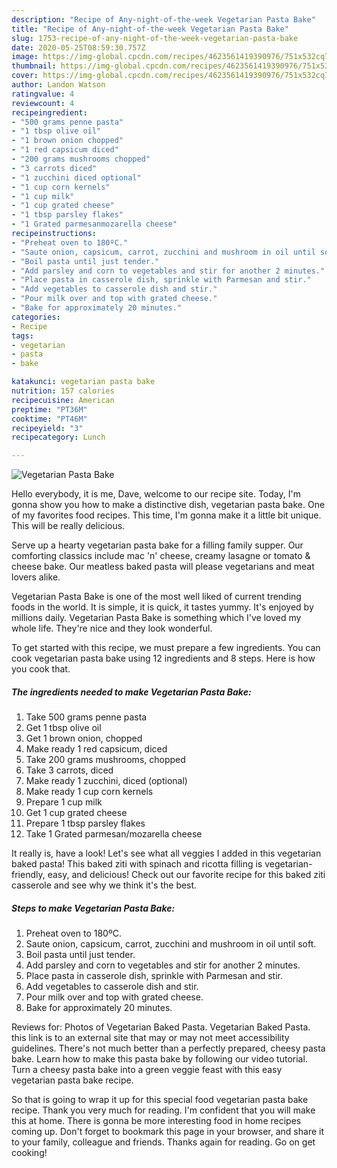 ```yaml
---
description: "Recipe of Any-night-of-the-week Vegetarian Pasta Bake"
title: "Recipe of Any-night-of-the-week Vegetarian Pasta Bake"
slug: 1753-recipe-of-any-night-of-the-week-vegetarian-pasta-bake
date: 2020-05-25T08:59:30.757Z
image: https://img-global.cpcdn.com/recipes/4623561419390976/751x532cq70/vegetarian-pasta-bake-recipe-main-photo.jpg
thumbnail: https://img-global.cpcdn.com/recipes/4623561419390976/751x532cq70/vegetarian-pasta-bake-recipe-main-photo.jpg
cover: https://img-global.cpcdn.com/recipes/4623561419390976/751x532cq70/vegetarian-pasta-bake-recipe-main-photo.jpg
author: Landon Watson
ratingvalue: 4
reviewcount: 4
recipeingredient:
- "500 grams penne pasta"
- "1 tbsp olive oil"
- "1 brown onion chopped"
- "1 red capsicum diced"
- "200 grams mushrooms chopped"
- "3 carrots diced"
- "1 zucchini diced optional"
- "1 cup corn kernels"
- "1 cup milk"
- "1 cup grated cheese"
- "1 tbsp parsley flakes"
- "1 Grated parmesanmozarella cheese"
recipeinstructions:
- "Preheat oven to 180ºC."
- "Saute onion, capsicum, carrot, zucchini and mushroom in oil until soft."
- "Boil pasta until just tender."
- "Add parsley and corn to vegetables and stir for another 2 minutes."
- "Place pasta in casserole dish, sprinkle with Parmesan and stir."
- "Add vegetables to casserole dish and stir."
- "Pour milk over and top with grated cheese."
- "Bake for approximately 20 minutes."
categories:
- Recipe
tags:
- vegetarian
- pasta
- bake

katakunci: vegetarian pasta bake 
nutrition: 157 calories
recipecuisine: American
preptime: "PT36M"
cooktime: "PT46M"
recipeyield: "3"
recipecategory: Lunch

---
```



![Vegetarian Pasta Bake](https://img-global.cpcdn.com/recipes/4623561419390976/751x532cq70/vegetarian-pasta-bake-recipe-main-photo.jpg)

Hello everybody, it is me, Dave, welcome to our recipe site. Today, I'm gonna show you how to make a distinctive dish, vegetarian pasta bake. One of my favorites food recipes. This time, I'm gonna make it a little bit unique. This will be really delicious.

Serve up a hearty vegetarian pasta bake for a filling family supper. Our comforting classics include mac &#39;n&#39; cheese, creamy lasagne or tomato &amp; cheese bake. Our meatless baked pasta will please vegetarians and meat lovers alike.

Vegetarian Pasta Bake is one of the most well liked of current trending foods in the world. It is simple, it is quick, it tastes yummy. It's enjoyed by millions daily. Vegetarian Pasta Bake is something which I've loved my whole life. They're nice and they look wonderful.


To get started with this recipe, we must prepare a few ingredients. You can cook vegetarian pasta bake using 12 ingredients and 8 steps. Here is how you cook that.

<!--inarticleads1-->

##### The ingredients needed to make Vegetarian Pasta Bake:

1. Take 500 grams penne pasta
1. Get 1 tbsp olive oil
1. Get 1 brown onion, chopped
1. Make ready 1 red capsicum, diced
1. Take 200 grams mushrooms, chopped
1. Take 3 carrots, diced
1. Make ready 1 zucchini, diced (optional)
1. Make ready 1 cup corn kernels
1. Prepare 1 cup milk
1. Get 1 cup grated cheese
1. Prepare 1 tbsp parsley flakes
1. Take 1 Grated parmesan/mozarella cheese


It really is, have a look! Let&#39;s see what all veggies I added in this vegetarian baked pasta! This baked ziti with spinach and ricotta filling is vegetarian-friendly, easy, and delicious! Check out our favorite recipe for this baked ziti casserole and see why we think it&#39;s the best. 

<!--inarticleads2-->

##### Steps to make Vegetarian Pasta Bake:

1. Preheat oven to 180ºC.
1. Saute onion, capsicum, carrot, zucchini and mushroom in oil until soft.
1. Boil pasta until just tender.
1. Add parsley and corn to vegetables and stir for another 2 minutes.
1. Place pasta in casserole dish, sprinkle with Parmesan and stir.
1. Add vegetables to casserole dish and stir.
1. Pour milk over and top with grated cheese.
1. Bake for approximately 20 minutes.


Reviews for: Photos of Vegetarian Baked Pasta. Vegetarian Baked Pasta. this link is to an external site that may or may not meet accessibility guidelines. There&#39;s not much better than a perfectly prepared, cheesy pasta bake. Learn how to make this pasta bake by following our video tutorial. Turn a cheesy pasta bake into a green veggie feast with this easy vegetarian pasta bake recipe. 

So that is going to wrap it up for this special food vegetarian pasta bake recipe. Thank you very much for reading. I'm confident that you will make this at home. There is gonna be more interesting food in home recipes coming up. Don't forget to bookmark this page in your browser, and share it to your family, colleague and friends. Thanks again for reading. Go on get cooking!
